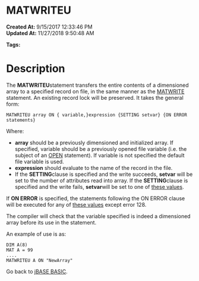 # MATWRITEU

**Created At:** 9/15/2017 12:33:46 PM  
**Updated At:** 11/27/2018 9:50:48 AM  

**Tags:**
<badge text='dimensioned arrays' vertical='middle' />
<badge text='record locking' vertical='middle' />
<badge text='records handling' vertical='middle' />

# Description

The **MATWRITEU**statement transfers the entire contents of a dimensioned array to a specified record on file, in the same manner as the [MATWRITE](276964-matwrite) statement. An existing record lock will be preserved. It takes the general form:

```
MATWRITEU array ON { variable,}expression {SETTING setvar} {ON ERROR statements}
```

Where:

- **array** should be a previously dimensioned and initialized array. If specified, variable should be a previously opened file variable (i.e. the subject of an [OPEN](277537-open) statement). If variable is not specified the default file variable is used.
- **expression** should evaluate to the name of the record in the file.
- If the **SETTING**clause is specified and the write succeeds, **setvar** will be set to the number of attributes read into array. If the **SETTING**clause is specified and the write fails, **setvar**will be set to one of [these values](277647-increamental-file-errors).


If **ON ERROR** is specified, the statements following the ON ERROR clause will be executed for any of [these values](277647-increamental-file-errors) except error 128.

The compiler will check that the variable specified is indeed a dimensioned array before its use in the statement.

An example of use is as:

```
DIM A(8)
MAT A = 99
....
MATWRITEU A ON "NewArray"
```



Go back to [jBASE BASIC](263498-jbase-basic).
